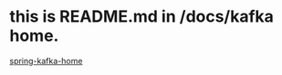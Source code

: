 # this is README.md in /docs/kafka home.

[spring-kafka-home][spring-kafka-home-link] <br/>

[comment]: <> (link list)
[spring-kafka-home-link]: spring-kafka/index "spring-kafka home comment"